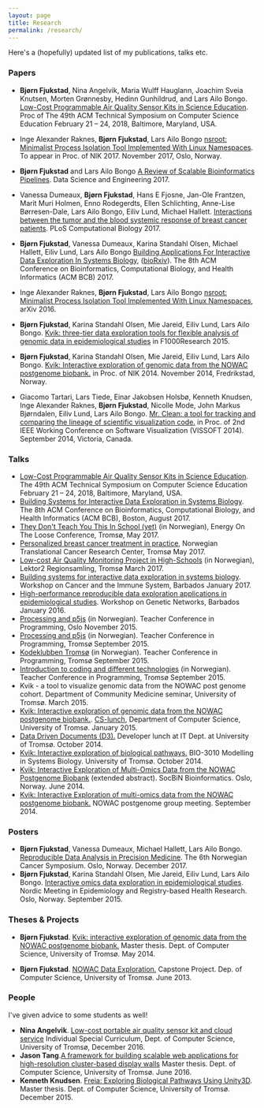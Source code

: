 ```yaml
---
layout: page
title: Research
permalink: /research/
---
```

Here's a (hopefully) updated list of my publications, talks etc. 

### Papers
- **Bjørn Fjukstad**, Nina Angelvik, Maria Wulff Hauglann, Joachim Sveia 
    Knutsen, Morten Grønnesby, Hedinn Gunhildrud, and Lars Ailo Bongo. 
    [Low-Cost Programmable Air Quality Sensor Kits in Science
    Education](http://dl.acm.org/citation.cfm?id=3159569). Proc of 
    The 49th ACM Technical Symposium on Computer Science Education
    February 21 – 24, 2018, Baltimore, Maryland, USA.
- Inge Alexander Raknes, **Bjørn Fjukstad**, Lars Ailo Bongo [nsroot: Minimalist
  Process Isolation Tool Implemented With Linux Namespaces](). To appear in Proc.
  of NIK 2017. November 2017, Oslo, Norway.
- **Bjørn Fjukstad** and Lars Ailo Bongo [A Review of Scalable Bioinformatics
  Pipelines](https://link.springer.com/article/10.1007/s41019-017-0047-z). 
  Data Science and Engineering 2017. 
- Vanessa Dumeaux, **Bjørn Fjukstad**, Hans E Fjosne, Jan-Ole Frantzen, Marit
  Muri Holmen, Enno Rodegerdts, Ellen Schlichting, Anne-Lise Børresen-Dale, Lars
  Ailo Bongo, Eiliv Lund, Michael Hallett. [Interactions between the tumor and
  the blood systemic response of breast cancer
  patients](http://journals.plos.org/ploscompbiol/article?id=10.1371/journal.pcbi.1005680).
  PLoS Computational Biology 2017. 
- **Bjørn Fjukstad**, Vanessa Dumeaux, Karina Standahl Olsen, Michael Hallett,
  Eiliv Lund, Lars Ailo Bongo [Building Applications For Interactive Data 
  Exploration In Systems 
  Biology](http://dl.acm.org/citation.cfm?id=3107481), ([bioRxiv](http://biorxiv.org/content/early/2017/05/24/141630)).
  The 8th ACM Conference on Bioinformatics, Computational Biology, and Health Informatics (ACM BCB) 2017.
- Inge Alexander Raknes, **Bjørn Fjukstad**, Lars Ailo Bongo [ nsroot:
  Minimalist Process Isolation Tool Implemented With Linux
  Namespaces](https://arxiv.org/abs/1609.03750), arXiv 2016.
- **Bjørn Fjukstad**, Karina Standahl Olsen, Mie Jareid, Eiliv Lund, Lars Ailo
  Bongo. [Kvik: three-tier data exploration tools for flexible analysis of genomic data in epidemiological studies](http://f1000research.com/articles/4-81/v2) in F1000Research 2015. 
- **Bjørn Fjukstad**, Karina Standahl Olsen, Mie Jareid, Eiliv Lund, Lars Ailo
  Bongo. [Kvik: Interactive exploration of genomic data from the NOWAC
  postgenome biobank.](http://ojs.bibsys.no/index.php/NIK/article/view/11) in
  Proc. of NIK 2014. November 2014, Fredrikstad, Norway.
  
- Giacomo Tartari, Lars Tiede, Einar Jakobsen Holsbø, Kenneth Knudsen, Inge
  Alexander Raknes, **Bjørn Fjukstad**, Nicolle Mode, John Markus Bjørndalen,
  Eiliv Lund, Lars Ailo Bongo. [Mr. Clean: a tool for tracking and comparing the
  lineage of scientific visualization
  code.](http://bdps.cs.uit.no/papers/vissoft14.pdf) in Proc. of 2nd IEEE
  Working Conference on Software Visualization (VISSOFT 2014). September 2014,
  Victoria, Canada.

### Talks
-  [Low-Cost Programmable Air Quality Sensor Kits in Science
    Education](/research/air-quality-sigcse-presentation.pdf).
    The 49th ACM Technical Symposium on Computer Science Education
    February 21 – 24, 2018, Baltimore, Maryland, USA.
- [Building Systems for Interactive Data Exploration in Systems
  Biology](/talks/acm-bcb-boston-2017/kvik-mixt-microservices.html). The 8th ACM
  Conference on Bioinformatics, Computational Biology, and Health Informatics
  (ACM BCB), Boston, August 2017.
- [They Don't Teach You This In School (yet)](/research/energy-on-the-loose.pdf)
  (in Norwegian), Energy On The Loose Conference, Tromsø, May 2017. 
- [Personalized breast cancer treatment in practice](#), Norwegian Translational
  Cancer Research Center, Tromsø May 2017. 
- [Low-cost Air Quality Monitoring Project in
  High-Schools](/research/luftkvalitet-lektor2.pdf) (in Norwegian),
  Lektor2 Regionsamling, Tromsø March 2017. 
- [Building systems for interactive data exploration in systems biology](/talks/barbados-2017/mixt-barbados-01-2017.html). Workshop on Cancer and the Immune System, Barbados January 2017.  
- [High-performance reproducible data exploration applications in epidemiological studies](). Workshop on Genetic Networks, Barbados January 2016.  
- [Processing and p5js](http://kodeklubben-tromso.github.io/laererkonferanse/workshops/processing/presentasjon/) (in Norwegian). 
    Teacher Conference in Programming, Oslo November 2015.
- [Processing and p5js](http://kodeklubben-tromso.github.io/laererkonferanse/workshops/processing/presentasjon/) (in Norwegian). 
    Teacher Conference in Programming, Tromsø September 2015.
- [Kodeklubben Tromsø](https://github.com/kodeklubben-tromso/laererkonferanse/raw/master/presentasjoner/kodeklubben-troms%C3%B8.pdf) (in Norwegian).
  Teacher Conference in Programming, Tromsø September 2015.
- [Introduction to coding and different
  technologies](https://github.com/kodeklubben-tromso/laererkonferanse/raw/master/presentasjoner/teknologier.pdf) (in Norwegian).
  Teacher Conference in Programming, Tromsø September 2015.
- Kvik - a tool to visualize genomic data from the NOWAC post genome cohort. Department of Community Medicine seminar, University of Tromsø. March 2015.
- [Kvik: Interactive exploration of genomic data from the NOWAC postgenome biobank.](http://bdps.cs.uit.no/papers/kvik-cs-lunch-21-01-2015.pdf). [CS-lunch](http://lunch.cs.uit.no), Department of Computer Science, University of Tromsø. January 2015. 
- [Data Driven Documents
  (D3).](https://github.com/fjukstad/d3-presentation) Developer lunch at IT
  Dept. at University of Tromsø. October 2014.
- [Kvik: Interactive exploration of biological
  pathways.](http://bdps.cs.uit.no/papers/kvik-bio-3010-20-10-2014.pdf) BIO-3010
  Modelling in Systems Biology. University of Tromsø. October 2014.
- [Kvik: Interactive Exploration of Multi-Omics Data from the NOWAC
  Postgenome Biobank](http://bdps.cs.uit.no/papers/kvik-socbin14.pdf) (extended
  abstract). SocBiN Bioinformatics. Oslo, Norway. June 2014.
- [Kvik: Interactive Exploration of multi-omics data from the NOWAC postgenome biobank.](http://bdps.cs.uit.no/papers/kvik-nowac-group-meeting-fall-2014.pdf) NOWAC postgenome group meeting. September 2014.

### Posters 
- **Bjørn Fjukstad**, Vanessa Dumeaux, Michael Hallett, Lars Ailo Bongo. [Reproducible Data Analysis in Precision Medicine](/research/oslo-cancer-2017-poster.pdf).  The 6th Norwegian Cancer Symposium. Oslo, Norway. December 2017.
- **Bjørn Fjukstad**, Karina Standahl Olsen, Mie Jareid, Eiliv Lund, Lars Ailo
  Bongo. [Interactive omics data exploration in epidemiological
  studies](/research/nordicepi2015-poster.pdf). Nordic Meeting in Epidemiology and Registry-based Health Research. Oslo, Norway. September 2015. 

### Theses & Projects
- **Bjørn Fjukstad**. [Kvik: interactive exploration of genomic data from the
  NOWAC postgenome biobank.](http://munin.uit.no/handle/10037/6382) Master
  thesis. Dept. of Computer Science, University of Tromsø. May 2014.

- **Bjørn Fjukstad**. [NOWAC Data
  Exploration.](http://bdps.cs.uit.no/papers/capstone-bjorn.pdf) Capstone
  Project. Dep. of Computer Science, University of Tromsø. June 2013.

### People
I've given advice to some students as well! 

- **Nina Angelvik**. [Low-cost portable air quality sensor kit and cloud
  service](#) Individual Special Curriculum, Dept. of Computer Science,
  University of Tromsø, December 2016. 
- **Jason Tang**.[A framework for building scalable web applications for
  high-resolution cluster-based display
  walls](http://munin.uit.no/handle/10037/9358) Master thesis. Dept. of Computer
  Science, University of Tromsø. June 2016. 
- **Kenneth Knudsen**. [Freia: Exploring Biological Pathways Using
  Unity3D](http://munin.uit.no/handle/10037/8327). Master thesis. Dept. of
  Computer Science, University of Tromsø. December 2015.
